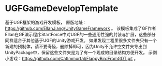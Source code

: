 # UGFGameDevelopTemplate
基于UGF框架的游戏开发模板，
原版地址：https://github.com/EllanJiang/UnityGameFramework 。
该模板集成了GF作者Ellan在GF演示程序StartForce中对UGF的一些通用性强的封装与扩展，这些部分同样适合于其他基于UGF的Unity游戏开发。
如果发现工程里很多文件夹只有一个新建的预制体，请不要奇怪，删除掉即可，因为Unity不允许空文件夹导出到UnityPackage中，保留这些文件夹是为了有一个现成的目录结构方便开发。
示例小游戏：https://github.com/CatImmortal/FlappyBirdFromGDT.git 。

